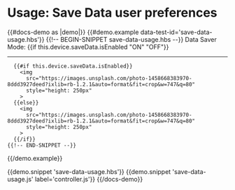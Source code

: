# Usage: Save Data user preferences

{{#docs-demo as |demo|}}
  {{#demo.example data-test-id='save-data-usage.hbs'}}
    {{!-- BEGIN-SNIPPET save-data-usage.hbs --}}
      Data Saver Mode: {{if this.device.saveData.isEnabled "ON" "OFF"}}
      <hr>

      {{#if this.device.saveData.isEnabled}}
        <img 
          src="https://images.unsplash.com/photo-1458668383970-8ddd3927deed?ixlib=rb-1.2.1&auto=format&fit=crop&w=747&q=80" 
          style="height: 250px"
        >
      {{else}}
        <img 
          src="https://images.unsplash.com/photo-1458668383970-8ddd3927deed?ixlib=rb-1.2.1&auto=format&fit=crop&w=747&q=80" 
          style="height: 250px"
        >      
      {{/if}}
    {{!-- END-SNIPPET --}}
  {{/demo.example}}

  {{demo.snippet 'save-data-usage.hbs'}}
  {{demo.snippet 'save-data-usage.js' label='controller.js'}}
{{/docs-demo}}

